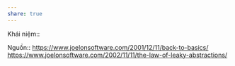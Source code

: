 ```yaml
---
share: true
---
```

Khái niệm:: 

Nguồn:: https://www.joelonsoftware.com/2001/12/11/back-to-basics/
https://www.joelonsoftware.com/2002/11/11/the-law-of-leaky-abstractions/